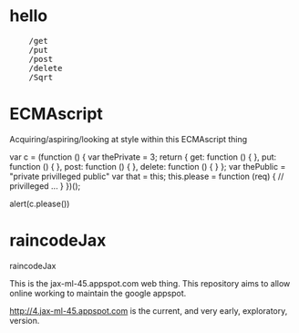 hello
=====

<pre>
    /get
    /put
    /post
    /delete
    /Sqrt
</pre>

ECMAscript
==========

Acquiring/aspiring/looking at style within this ECMAscript thing

var c = (function () {
    var thePrivate = 3;
    return {
    	get: function () {
	},
	put: function () {
	},
	post: function () {
	},
	delete: function () {
	}
    };
    var thePublic = "private privilleged public"
    var that = this;
    this.please = function (req) { // privilleged
    	...
    }
})();

alert(c.please())


raincodeJax
===========

raincodeJax

This is the jax-ml-45.appspot.com web thing.
This repository aims to allow online working to maintain the google appspot.

http://4.jax-ml-45.appspot.com is the current, and very early, exploratory, version.

